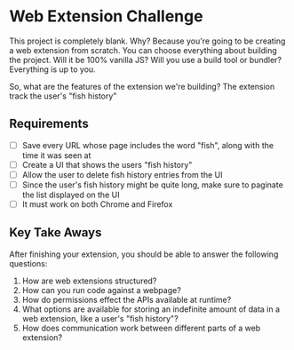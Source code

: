 # Web Extension Challenge

This project is completely blank. Why? Because you're going to be creating a web extension from scratch. You can choose everything about building the project. Will it be 100% vanilla JS? Will you use a build tool or bundler? Everything is up to you.

So, what are the features of the extension we're building? The extension track the user's "fish history"

## Requirements

- [ ] Save every URL whose page includes the word "fish", along with the time it was seen at
- [ ] Create a UI that shows the users "fish history"
- [ ] Allow the user to delete fish history entries from the UI
- [ ] Since the user's fish history might be quite long, make sure to paginate the list displayed on the UI
- [ ] It must work on both Chrome and Firefox

## Key Take Aways

After finishing your extension, you should be able to answer the following questions:

1. How are web extensions structured?
2. How can you run code against a webpage?
3. How do permissions effect the APIs available at runtime?
4. What options are available for storing an indefinite amount of data in a web extension, like a user's "fish history"?
5. How does communication work between different parts of a web extension?
